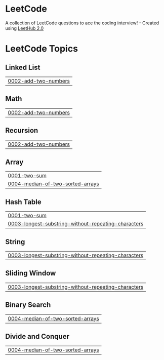 # LeetCode
A collection of LeetCode questions to ace the coding interview! - Created using [LeetHub 2.0](https://github.com/maitreya2954/LeetHub-2.0-Firefox)

<!---LeetCode Topics Start-->
# LeetCode Topics
## Linked List
|  |
| ------- |
| [0002-add-two-numbers](https://github.com/evolentDelight/LeetCode/tree/master/0002-add-two-numbers) |
## Math
|  |
| ------- |
| [0002-add-two-numbers](https://github.com/evolentDelight/LeetCode/tree/master/0002-add-two-numbers) |
## Recursion
|  |
| ------- |
| [0002-add-two-numbers](https://github.com/evolentDelight/LeetCode/tree/master/0002-add-two-numbers) |
## Array
|  |
| ------- |
| [0001-two-sum](https://github.com/evolentDelight/LeetCode/tree/master/0001-two-sum) |
| [0004-median-of-two-sorted-arrays](https://github.com/evolentDelight/LeetCode/tree/master/0004-median-of-two-sorted-arrays) |
## Hash Table
|  |
| ------- |
| [0001-two-sum](https://github.com/evolentDelight/LeetCode/tree/master/0001-two-sum) |
| [0003-longest-substring-without-repeating-characters](https://github.com/evolentDelight/LeetCode/tree/master/0003-longest-substring-without-repeating-characters) |
## String
|  |
| ------- |
| [0003-longest-substring-without-repeating-characters](https://github.com/evolentDelight/LeetCode/tree/master/0003-longest-substring-without-repeating-characters) |
## Sliding Window
|  |
| ------- |
| [0003-longest-substring-without-repeating-characters](https://github.com/evolentDelight/LeetCode/tree/master/0003-longest-substring-without-repeating-characters) |
## Binary Search
|  |
| ------- |
| [0004-median-of-two-sorted-arrays](https://github.com/evolentDelight/LeetCode/tree/master/0004-median-of-two-sorted-arrays) |
## Divide and Conquer
|  |
| ------- |
| [0004-median-of-two-sorted-arrays](https://github.com/evolentDelight/LeetCode/tree/master/0004-median-of-two-sorted-arrays) |
<!---LeetCode Topics End-->